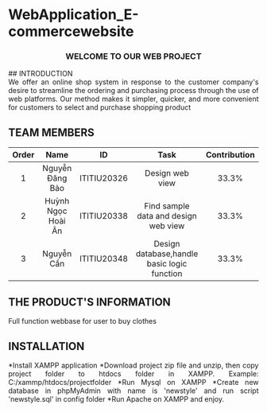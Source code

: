 # WebApplication_E-commercewebsite
<h3 align="center">WELCOME TO OUR WEB PROJECT </h3>
## INTRODUCTION
<div style="text-align:justify">
  We offer an online shop system in response to the customer company's desire to streamline the ordering and purchasing process through the use of web platforms. Our method makes it simpler, quicker, and more convenient for customers to select and purchase shopping product </div>

## TEAM MEMBERS

| Order |                   Name                   |     ID      |              Task                               | Contribution |
| :---: |:----------------------------------------:|:-----------:|:----------------------------------------------: |:------------:|
|   1   |          Nguyễn Đăng Bảo                   | ITITIU20326 | Design web view                               |     33.3%    |
|   2   |          Huỳnh Ngọc Hoài Ân                | ITITIU20338 | Find sample data and design web view          |     33.3%    |
|   3   |          Nguyễn Cần                        | ITITIU20348 | Design database,handle basic logic function   |     33.3%    |

## THE PRODUCT'S INFORMATION
<div style="text-align:justify">
Full function webbase for user to buy clothes
</div>

## INSTALLATION
<div style="text-align:justify">
*Install XAMPP application
*Download project zip file and unzip, then copy project folder to htdocs folder in XAMPP. Example: C:/xammp/htdocs/projectfolder
*Run Mysql on XAMPP
*Create new database in phpMyAdmin with name is 'newstyle' and run script 'newstyle.sql' in config folder
*Run Apache on XAMPP and enjoy.
</div>
